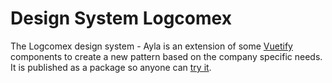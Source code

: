 # Design System Logcomex

The Logcomex design system - Ayla is an extension of some [Vuetify](https://vuetifyjs.com/) components
to create a new pattern based on the company specific needs. It is published as a package so
anyone can [try it](https://www.npmjs.com/package/@logcomex/design).

